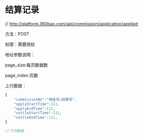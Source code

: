 # 结算记录

// http://platform.360bao.com/api/commission/application/applied

方法：POST

权限：需要授权

地址参数说明：

page_size:每页数据数

page_index:页数

上行数据：

```javascript
{
    "commissionNo":"佣金号/结算号",
    "applyStartTime":111,
    "applyEndTime":111,
    "settleStartTime":111,
    "settleEndTime":111,
}
```

```javascript
//下行数据
```

